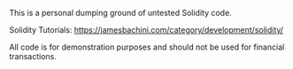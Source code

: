 

This is a personal dumping ground of untested Solidity code.

Solidity Tutorials:
https://jamesbachini.com/category/development/solidity/

All code is for demonstration purposes and should not be used for financial transactions.
